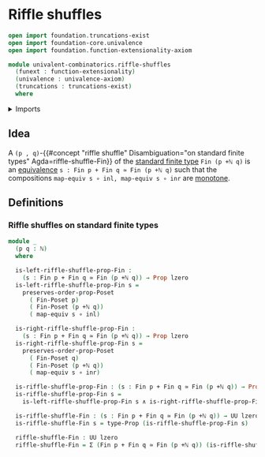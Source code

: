 # Riffle shuffles

```agda
open import foundation.truncations-exist
open import foundation-core.univalence
open import foundation.function-extensionality-axiom

module univalent-combinatorics.riffle-shuffles
  (funext : function-extensionality)
  (univalence : univalence-axiom)
  (truncations : truncations-exist)
  where
```

<details><summary>Imports</summary>

```agda
open import elementary-number-theory.addition-natural-numbers
open import elementary-number-theory.inequality-standard-finite-types funext univalence truncations
open import elementary-number-theory.natural-numbers

open import foundation.automorphisms funext univalence
open import foundation.conjunction funext univalence truncations
open import foundation.dependent-pair-types
open import foundation.equivalences funext
open import foundation.function-types funext
open import foundation.universe-levels

open import foundation-core.coproduct-types
open import foundation-core.propositions

open import order-theory.order-preserving-maps-posets funext univalence truncations
open import order-theory.posets funext univalence truncations

open import univalent-combinatorics.standard-finite-types funext univalence truncations
```

</details>

## Idea

A
`(p , q)`-{{#concept "riffle shuffle" Disambiguation="on standard finite types" Agda=riffle-shuffle-Fin}}
of the [standard finite type](univalent-combinatorics.standard-finite-types.md)
`Fin (p +ℕ q)` is an [equivalence](foundation-core.equivalences.md)
`s : Fin p + Fin q ≃ Fin (p +ℕ q)` such that the compositions
`map-equiv s ∘ inl, map-equiv s ∘ inr` are
[monotone](order-theory.order-preserving-maps-posets.md).

## Definitions

### Riffle shuffles on standard finite types

```agda
module _
  (p q : ℕ)
  where

  is-left-riffle-shuffle-prop-Fin :
    (s : Fin p + Fin q ≃ Fin (p +ℕ q)) → Prop lzero
  is-left-riffle-shuffle-prop-Fin s =
    preserves-order-prop-Poset
      ( Fin-Poset p)
      ( Fin-Poset (p +ℕ q))
      ( map-equiv s ∘ inl)

  is-right-riffle-shuffle-prop-Fin :
    (s : Fin p + Fin q ≃ Fin (p +ℕ q)) → Prop lzero
  is-right-riffle-shuffle-prop-Fin s =
    preserves-order-prop-Poset
      ( Fin-Poset q)
      ( Fin-Poset (p +ℕ q))
      ( map-equiv s ∘ inr)

  is-riffle-shuffle-prop-Fin : (s : Fin p + Fin q ≃ Fin (p +ℕ q)) → Prop lzero
  is-riffle-shuffle-prop-Fin s =
    is-left-riffle-shuffle-prop-Fin s ∧ is-right-riffle-shuffle-prop-Fin s

  is-riffle-shuffle-Fin : (s : Fin p + Fin q ≃ Fin (p +ℕ q)) → UU lzero
  is-riffle-shuffle-Fin s = type-Prop (is-riffle-shuffle-prop-Fin s)

  riffle-shuffle-Fin : UU lzero
  riffle-shuffle-Fin = Σ (Fin p + Fin q ≃ Fin (p +ℕ q)) (is-riffle-shuffle-Fin)
```
